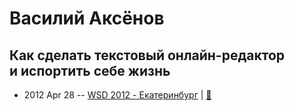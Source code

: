 # Василий Аксёнов

## Как сделать текстовый онлайн-редактор и испортить себе жизнь
- 2012 Apr 28 -- [WSD 2012 - Екатеринбург](https://www.youtube.com/watch?v=PRg0FbJ4TZM)  | [:notebook:](https://wsd.events/2012/04/28/pres/online-editor.pdf)  

